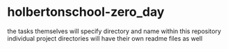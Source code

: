 # holbertonschool-zero_day
the tasks themselves will specify directory and name within this repository
individual project directories will have their own readme files as well
